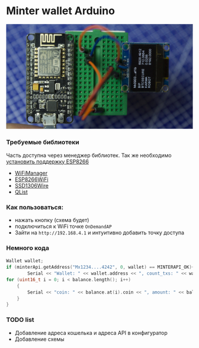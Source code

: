 # Minter wallet Arduino

![MMinter wallet Arduino ESP8266, ESP32](static/minter-wallet-arduino-ESP8266-ESP32.jpg "Minter wallet Arduino ESP8266, ESP32")

### Требуемые библиотеки
Часть доступна через менеджер библиотек. Так же необходимо [установить поддержку ESP8266](https://github.com/esp8266/Arduino "установить поддержку ESP8266")
* [WiFiManager](https://github.com/tzapu/WiFiManager)
* [ESP8266WiFi](https://github.com/esp8266/Arduino)
* [SSD1306Wire](https://github.com/ThingPulse/esp8266-oled-ssd1306)
* [QList](https://github.com/SloCompTech/QList)

### Как пользоваться:
* нажать кнопку (схема будет)
* подключиться к WiFi точке `OnDemandAP`
* Зайти на `http://192.168.4.1` и интуитивно добавить точку доступа

### Немного кода

```cpp
Wallet wallet;
if (minterApi.getAddress("Mx1234....4242", 0, wallet) == MINTERAPI_OK){
        Serial << "Wallet: " << wallet.address << ", count_txs: " << wallet.count_txs << ", length: " << wallet.balance.length() << endl;
for (uint16_t i = 0; i < balance.length(); i++)
    {
        Serial << "coin: " << balance.at(i).coin << ", amount: " << balance.at(i).amount << ", amountStr: " << balance.at(i).amountStr << endl;
    }
}
```

### TODO list
* Добавление адреса кошелька и адреса API в конфигуратор
* Добавление схемы
